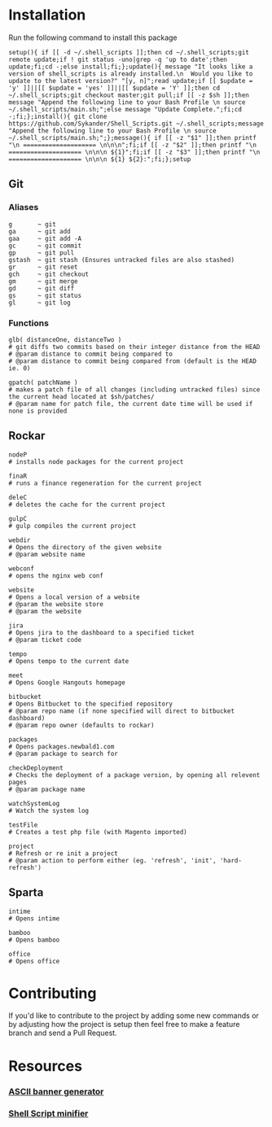 # Installation

Run the following command to install this package

```
setup(){ if [[ -d ~/.shell_scripts ]];then cd ~/.shell_scripts;git remote update;if ! git status -uno|grep -q 'up to date';then update;fi;cd -;else install;fi;};update(){ message "It looks like a version of shell_scripts is already installed.\n  Would you like to update to the latest version?" "[y, n]";read update;if [[ $update = 'y' ]]||[[ $update = 'yes' ]]||[[ $update = 'Y' ]];then cd ~/.shell_scripts;git checkout master;git pull;if [[ -z $sh ]];then message "Append the following line to your Bash Profile \n source ~/.shell_scripts/main.sh;";else message "Update Complete.";fi;cd -;fi;};install(){ git clone https://github.com/Sykander/Shell_Scripts.git ~/.shell_scripts;message "Append the following line to your Bash Profile \n source ~/.shell_scripts/main.sh;";};message(){ if [[ -z "$1" ]];then printf "\n ==================== \n\n\n";fi;if [[ -z "$2" ]];then printf "\n ==================== \n\n\n ${1}";fi;if [[ -z "$3" ]];then printf "\n ==================== \n\n\n ${1} ${2}:";fi;};setup
```

## Git

### Aliases
```
g       ~ git
ga      ~ git add
gaa     ~ git add -A
gc      ~ git commit
gp      ~ git pull
gstash  ~ git stash (Ensures untracked files are also stashed)
gr      ~ git reset
gch     ~ git checkout
gm      ~ git merge
gd      ~ git diff
gs      ~ git status
gl      ~ git log
```
### Functions
```
glb( distanceOne, distanceTwo )
# git diffs two commits based on their integer distance from the HEAD
# @param distance to commit being compared to
# @param distance to commit being compared from (default is the HEAD ie. 0)

gpatch( patchName )
# makes a patch file of all changes (including untracked files) since the current head located at $sh/patches/
# @param name for patch file, the current date time will be used if none is provided
```

## Rockar
```
nodeP
# installs node packages for the current project

finaR
# runs a finance regeneration for the current project

deleC
# deletes the cache for the current project

gulpC
# gulp compiles the current project

webdir
# Opens the directory of the given website
# @param website name

webconf
# opens the nginx web conf

website
# Opens a local version of a website
# @param the website store
# @param the website

jira
# Opens jira to the dashboard to a specified ticket
# @param ticket code

tempo
# Opens tempo to the current date

meet
# Opens Google Hangouts homepage

bitbucket
# Opens Bitbucket to the specified repository
# @param repo name (if none specified will direct to bitbucket dashboard)
# @param repo owner (defaults to rockar)

packages
# Opens packages.newbald1.com
# @param package to search for

checkDeployment
# Checks the deployment of a package version, by opening all relevent pages
# @param package name

watchSystemLog
# Watch the system log

testFile
# Creates a test php file (with Magento imported)

project
# Refresh or re init a project
# @param action to perform either (eg. 'refresh', 'init', 'hard-refresh')
```

## Sparta
```
intime
# Opens intime

bamboo
# Opens bamboo

office
# Opens office
```

# Contributing

If you'd like to contribute to the project by adding some new commands or by adjusting how the project is setup then feel free to make a feature branch and send a Pull Request.

# Resources

### [ASCII banner generator](http://patorjk.com/software/taag/#p=display&c=echo&f=Ogre&t=Packages%20%0AInstalled)

### [Shell Script minifier](http://bash-minifier.appspot.com)
